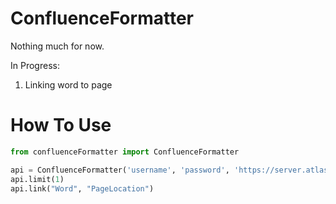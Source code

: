 # ConfluenceFormatter

Nothing much for now.

In Progress:

1. Linking word to page

# How To Use

```python
from confluenceFormatter import ConfluenceFormatter

api = ConfluenceFormatter('username', 'password', 'https://server.atlassian.net/wiki')
api.limit(1)
api.link("Word", "PageLocation")
```
